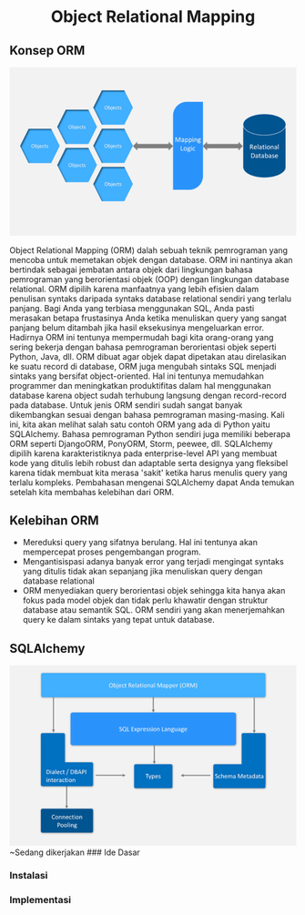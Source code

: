 <center><h1>Object Relational Mapping </center>

## Konsep ORM

<img src="assets/ORM concept.PNG">

Object Relational Mapping (ORM) dalah sebuah teknik pemrograman yang mencoba untuk memetakan objek dengan database. ORM ini nantinya akan bertindak sebagai jembatan antara objek dari lingkungan bahasa pemrograman yang berorientasi objek (OOP) dengan lingkungan database relational. ORM dipilih karena manfaatnya yang lebih efisien dalam penulisan syntaks daripada syntaks database relational sendiri yang terlalu panjang. Bagi Anda yang terbiasa menggunakan SQL, Anda pasti merasakan betapa frustasinya Anda ketika menuliskan query yang sangat panjang belum ditambah jika hasil eksekusinya mengeluarkan error. Hadirnya ORM ini tentunya mempermudah bagi kita orang-orang yang sering bekerja dengan bahasa pemrograman berorientasi objek seperti Python, Java, dll. ORM dibuat agar objek dapat dipetakan atau direlasikan ke suatu record di database, ORM juga mengubah sintaks SQL menjadi sintaks yang bersifat object-oriented. Hal ini tentunya memudahkan programmer dan meningkatkan produktifitas dalam hal menggunakan database karena object sudah terhubung langsung dengan record-record pada database. Untuk jenis ORM sendiri sudah sangat banyak dikembangkan sesuai dengan bahasa pemrograman masing-masing. Kali ini, kita akan melihat salah satu contoh ORM yang ada di Python yaitu SQLAlchemy. Bahasa pemrograman Python sendiri juga memiliki beberapa ORM seperti DjangoORM, PonyORM, Storm, peewee, dll. SQLAlchemy dipilih karena karakteristiknya pada enterprise-level API yang membuat kode yang ditulis lebih robust dan adaptable serta designya yang fleksibel karena tidak membuat kita merasa 'sakit' ketika harus menulis query yang terlalu kompleks. Pembahasan mengenai SQLAlchemy dapat Anda temukan setelah kita membahas kelebihan dari ORM.

## Kelebihan ORM
- Mereduksi query yang sifatnya berulang. Hal ini tentunya akan mempercepat proses pengembangan program.
- Mengantisispasi adanya banyak error yang terjadi mengingat syntaks yang ditulis tidak akan sepanjang jika menuliskan query dengan database relational
- ORM menyediakan query berorientasi objek sehingga kita hanya akan fokus pada model objek dan tidak perlu khawatir dengan struktur database atau semantik SQL. ORM sendiri yang akan menerjemahkan query ke dalam sintaks yang tepat untuk database.

## SQLAlchemy

<img src="assets/CoreORM.PNG">
~Sedang dikerjakan
### Ide Dasar

### Instalasi

### Implementasi 
